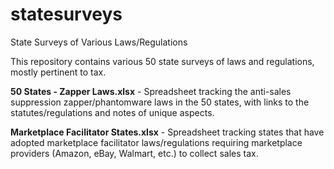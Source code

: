 # statesurveys
State Surveys of Various Laws/Regulations

This repository contains various 50 state surveys of laws and regulations, mostly pertinent to tax. 

**50 States - Zapper Laws.xlsx** - Spreadsheet tracking the anti-sales suppression zapper/phantomware laws in the 50 states, with links to the statutes/regulations and notes of unique aspects.

**Marketplace Facilitator States.xlsx** - Spreadsheet tracking states that have adopted marketplace facilitator laws/regulations requiring marketplace providers (Amazon, eBay, Walmart, etc.) to collect sales tax.
